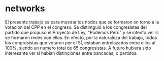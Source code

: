 # networks
El presente trabajo es para mostrar los nodos que se formaron en torno a la votación del CPP en el congreso. Se distintguió a los congresistas del partido que propuso el Proyecto de Ley, "Podemos Perú" y se intento ver si se formaron redes con ellos. En efecto, por la naturaleza del trabajo, todos los congresistas que votaron por el SÍ, estaban entrelazados entre ellos al 100%, siendo un numero total de 65 congresistas. A futuro hubiera sido interesante ver si habian distinciones entre bancadas, o partidos.
